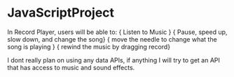 # JavaScriptProject
In Record Player, users will be able to:
    { Listen to Music }
    { Pause, speed up, slow down, and change the song}
    { move the needle to change what the song is playing }
    { rewind the music by dragging record}

I dont really plan on using any data APIs, if anything I will try to get an API that
has access to music and sound effects.